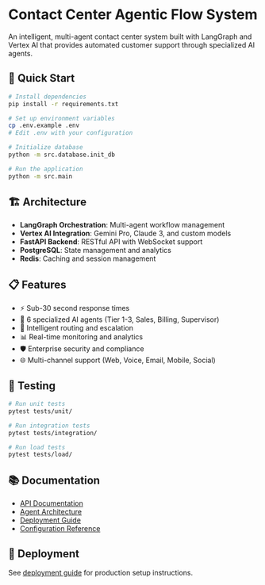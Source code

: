 # Contact Center Agentic Flow System

An intelligent, multi-agent contact center system built with LangGraph and Vertex AI that provides automated customer support through specialized AI agents.

## 🚀 Quick Start

```bash
# Install dependencies
pip install -r requirements.txt

# Set up environment variables
cp .env.example .env
# Edit .env with your configuration

# Initialize database
python -m src.database.init_db

# Run the application
python -m src.main
```

## 🏗️ Architecture

- **LangGraph Orchestration**: Multi-agent workflow management
- **Vertex AI Integration**: Gemini Pro, Claude 3, and custom models
- **FastAPI Backend**: RESTful API with WebSocket support
- **PostgreSQL**: State management and analytics
- **Redis**: Caching and session management

## 📋 Features

- ⚡ Sub-30 second response times
- 🤖 6 specialized AI agents (Tier 1-3, Sales, Billing, Supervisor)
- 🔄 Intelligent routing and escalation
- 📊 Real-time monitoring and analytics
- 🛡️ Enterprise security and compliance
- 🌐 Multi-channel support (Web, Voice, Email, Mobile, Social)

## 🧪 Testing

```bash
# Run unit tests
pytest tests/unit/

# Run integration tests  
pytest tests/integration/

# Run load tests
pytest tests/load/
```

## 📚 Documentation

- [API Documentation](docs/api.md)
- [Agent Architecture](docs/agents.md)
- [Deployment Guide](docs/deployment.md)
- [Configuration Reference](docs/configuration.md)

## 🚀 Deployment

See [deployment guide](docs/deployment.md) for production setup instructions.